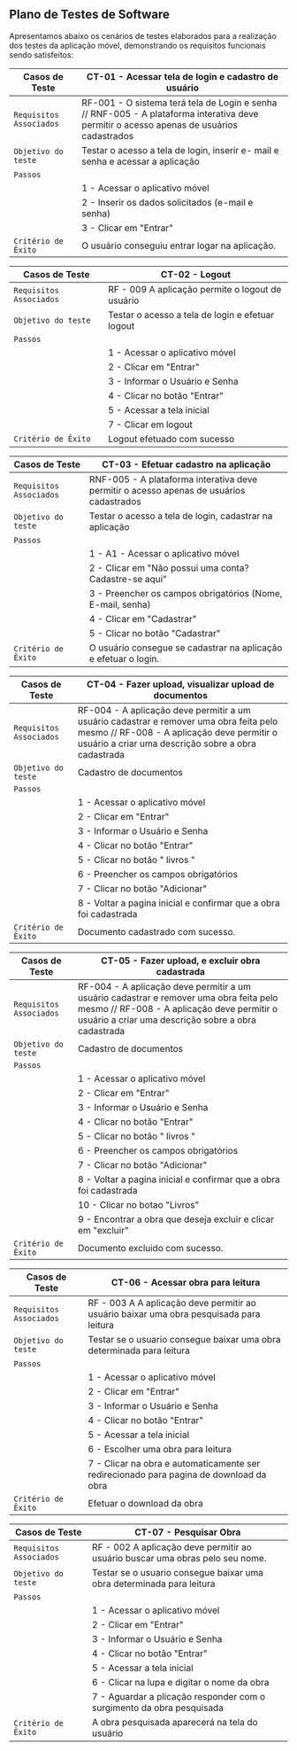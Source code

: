 ## Plano de Testes de Software

Apresentamos abaixo os cenários de testes elaborados para a realização dos testes da aplicação móvel, demonstrando os requisitos funcionais sendo satisfeitos: 

| Casos de Teste | CT-01 - Acessar tela de login e cadastro de usuário |
|--------------------|------------------------------------|
|`Requisitos Associados` | RF-001 - O sistema terá tela de Login e senha // RNF-005 - A plataforma interativa deve permitir o acesso apenas de usuários cadastrados |
|`Objetivo do teste` | Testar o acesso a tela de login, inserir e- mail e senha e acessar a aplicação |
|`Passos` | 
||1 - Acessar o aplicativo móvel |
||2 - Inserir os dados solicitados (e-mail e senha) |
||3 - Clicar em "Entrar" |
|`Critério de Êxito` | O usuário conseguiu entrar logar na aplicação. |

| Casos de Teste | CT-02 - Logout|
|--------------------|------------------------------------|
|`Requisitos Associados` | RF - 009 A aplicação permite o logout de usuário |
|`Objetivo do teste` | Testar o acesso a tela de login e efetuar logout |
|`Passos` | 
||1 - Acessar o aplicativo móvel |
||2 - Clicar em "Entrar"|
||3 - Informar o Usuário e Senha |
||4 - Clicar no botão "Entrar" |
||5 - Acessar a tela inicial |
||7 - Clicar em logout |
|`Critério de Êxito` | Logout efetuado com sucesso |


| Casos de Teste | CT-03 - Efetuar cadastro na aplicação |
|--------------------|------------------------------------|
|`Requisitos Associados` | RNF-005 - A plataforma interativa deve permitir o acesso apenas de usuários cadastrados  |
|`Objetivo do teste` | Testar o acesso a tela de login, cadastrar na aplicação |
|`Passos` | 
||1 - A1 - Acessar o aplicativo móvel |
||2 - Clicar em "Não possui uma conta? Cadastre-se aqui" |
||3 - Preencher os campos obrigatórios (Nome, E-mail,  senha) |
||4 - Clicar em "Cadastrar" |
||5 - Clicar no botão "Cadastrar" |
|`Critério de Êxito` | O usuário consegue se cadastrar na aplicação e efetuar o login. |


| Casos de Teste | CT-04 - Fazer upload, visualizar upload de documentos |
|--------------------|------------------------------------|
|`Requisitos Associados` | RF-004 - A aplicação deve permitir a um usuário cadastrar e remover uma obra feita pelo mesmo // RF-008 - A aplicação deve permitir o usuário a criar uma descrição sobre a obra cadastrada |
|`Objetivo do teste` | Cadastro de documentos |
|`Passos` | 
||1 - Acessar o aplicativo móvel |
||2 - Clicar em "Entrar" |
||3 - Informar o Usuário e Senha | 
||4 - Clicar no botão "Entrar" |
||5 - Clicar no botão " livros " |
||6 - Preencher os campos obrigatórios |
||7 - Clicar no botão "Adicionar" | 
||8 - Voltar a pagina inicial e confirmar que a obra foi cadastrada |
|`Critério de Êxito` | Documento cadastrado com sucesso. |

| Casos de Teste | CT-05 - Fazer upload,  e excluir obra cadastrada |
|--------------------|------------------------------------|
|`Requisitos Associados` | RF-004 - A aplicação deve permitir a um usuário cadastrar e remover uma obra feita pelo mesmo // RF-008 - A aplicação deve permitir o usuário a criar uma descrição sobre a obra cadastrada |
|`Objetivo do teste` | Cadastro de documentos |
|`Passos` | 
||1 - Acessar o aplicativo móvel |
||2 - Clicar em "Entrar" |
||3 - Informar o Usuário e Senha | 
||4 - Clicar no botão "Entrar" |
||5 - Clicar no botão " livros " |
||6 - Preencher os campos obrigatórios |
||7 - Clicar no botão "Adicionar" | 
||8 - Voltar a pagina inicial e confirmar que a obra foi cadastrada |
||10 - Clicar no botao "Livros"  |
||9 - Encontrar a obra que deseja excluir e clicar em "excluir" |
|`Critério de Êxito` | Documento excluido com sucesso. |

| Casos de Teste | CT-06 - Acessar obra para leitura|
|--------------------|------------------------------------|
|`Requisitos Associados` | RF - 003 A A aplicação deve permitir ao usuário baixar uma obra pesquisada para leitura |
|`Objetivo do teste` | Testar se o usuario consegue baixar uma obra determinada para leitura |
|`Passos` | 
||1 - Acessar o aplicativo móvel |
||2 - Clicar em "Entrar"|
||3 - Informar o Usuário e Senha |
||4 - Clicar no botão "Entrar" |
||5 - Acessar a tela inicial |
||6 - Escolher uma obra para leitura |
||7 - Clicar na obra e automaticamente ser redirecionado para pagina de download da obra  |
|`Critério de Êxito` | Efetuar o download da obra |

| Casos de Teste | CT-07 - Pesquisar Obra|
|--------------------|------------------------------------|
|`Requisitos Associados` | RF - 002 A aplicação deve permitir ao usuário buscar uma obras pelo seu nome. |
|`Objetivo do teste` | Testar se o usuario consegue baixar uma obra determinada para leitura |
|`Passos` | 
||1 - Acessar o aplicativo móvel |
||2 - Clicar em "Entrar"|
||3 - Informar o Usuário e Senha |
||4 - Clicar no botão "Entrar" |
||5 - Acessar a tela inicial |
||6 - Clicar na lupa e digitar o nome da obra |
||7 - Aguardar a plicação responder com o surgimento da obra pesquisada |
|`Critério de Êxito` | A obra pesquisada aparecerá na tela do usuário |



